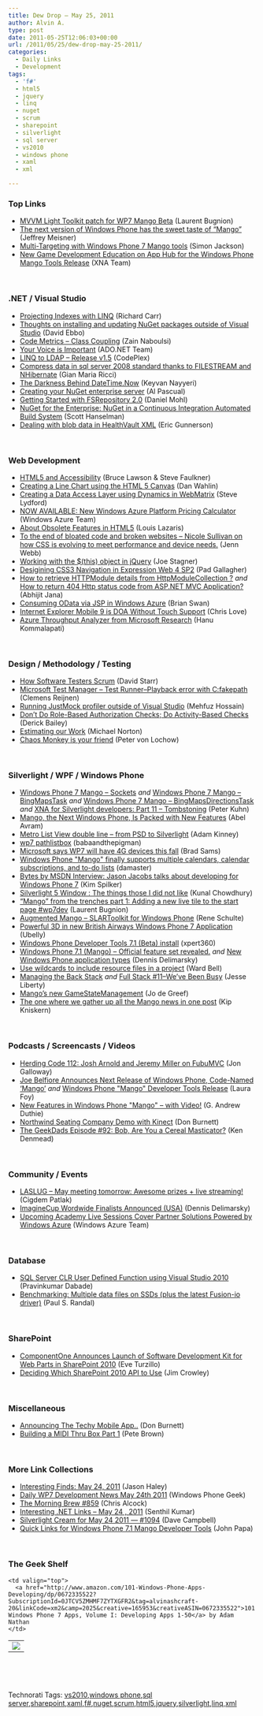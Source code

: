 ```yaml
---
title: Dew Drop – May 25, 2011
author: Alvin A.
type: post
date: 2011-05-25T12:06:03+00:00
url: /2011/05/25/dew-drop-may-25-2011/
categories:
  - Daily Links
  - Development
tags:
  - 'f#'
  - html5
  - jquery
  - linq
  - nuget
  - scrum
  - sharepoint
  - silverlight
  - sql server
  - vs2010
  - windows phone
  - xaml
  - xml

---
```

### <a name="top"></a>Top Links

  * [MVVM Light Toolkit patch for WP7 Mango Beta][1] (Laurent Bugnion)
  * [The next version of Windows Phone has the sweet taste of “Mango”][2] (Jeffrey Meisner)
  * [Multi-Targeting with Windows Phone 7 Mango tools][3] (Simon Jackson)
  * [New Game Development Education on App Hub for the Windows Phone Mango Tools Release][4] (XNA Team)

&#160;

### <a name="dotnet"></a>.NET / Visual Studio

  * [Projecting Indexes with LINQ][5] (Richard Carr)
  * [Thoughts on installing and updating NuGet packages outside of Visual Studio][6] (David Ebbo)
  * [Code Metrics – Class Coupling][7] (Zain Naboulsi)
  * [Your Voice is Important][8] (ADO.NET Team)
  * <a href="http://linqtoldap.codeplex.com/releases/view/66885" target="_blank">LINQ to LDAP &#8211; Release v1.5</a> (CodePlex)
  * [Compress data in sql server 2008 standard thanks to FILESTREAM and NHibernate][9] (Gian Maria Ricci)
  * [The Darkness Behind DateTime.Now][10] (Keyvan Nayyeri)
  * [Creating your NuGet enterprise server][11] (Al Pascual)
  * [Getting Started with FSRepository 2.0][12] (Daniel Mohl)
  * [NuGet for the Enterprise: NuGet in a Continuous Integration Automated Build System][13] (Scott Hanselman)
  * [Dealing with blob data in HealthVault XML][14] (Eric Gunnerson)

&#160;

### <a name="web"></a>Web Development

  * [HTML5 and Accessibility][15] (Bruce Lawson & Steve Faulkner)
  * [Creating a Line Chart using the HTML 5 Canvas][16] (Dan Wahlin)
  * [Creating a Data Access Layer using Dynamics in WebMatrix][17] (Steve Lydford)
  * [NOW AVAILABLE: New Windows Azure Platform Pricing Calculator][18] (Windows Azure Team)
  * [About Obsolete Features in HTML5][19] (Louis Lazaris)
  * [To the end of bloated code and broken websites &#8211; Nicole Sullivan on how CSS is evolving to meet performance and device needs.][20] (Jenn Webb)
  * [Working with the $(this) object in jQuery][21] (Joe Stagner)
  * [Desigining CSS3 Navigation in Expression Web 4 SP2][22] (Pad Gallagher)
  * [How to retrieve HTTPModule details from HttpModuleCollection ?][23] _and_ [How to return 404 Http status code from ASP.NET MVC Application?][24] (Abhijit Jana)
  * [Consuming OData via JSP in Windows Azure][25] (Brian Swan)
  * [Internet Explorer Mobile 9 is DOA Without Touch Support][26] (Chris Love)
  * [Azure Throughput Analyzer from Microsoft Research][27] (Hanu Kommalapati)

&#160;

### <a name="design"></a>Design / Methodology / Testing

  * [How Software Testers Scrum][28] (David Starr)
  * [Microsoft Test Manager &#8211; Test Runner–Playback error with C:fakepath][29] (Clemens Reijnen)
  * [Running JustMock profiler outside of Visual Studio][30] (Mehfuz Hossain)
  * [Don’t Do Role-Based Authorization Checks; Do Activity-Based Checks][31] (Derick Bailey)
  * [Estimating our Work][32] (Michael Norton)
  * [Chaos Monkey is your friend][33] (Peter von Lochow)

&#160;

### <a name="silverlight"></a>Silverlight / WPF / Windows Phone

  * [Windows Phone 7 Mango &#8211; Sockets][34] _and_ [Windows Phone 7 Mango &#8211; BingMapsTask][35] _and_ [Windows Phone 7 Mango &#8211; BingMapsDirectionsTask][36] _and_ [XNA for Silverlight developers: Part 11 &#8211; Tombstoning][37] (Peter Kuhn)
  * [Mango, the Next Windows Phone, Is Packed with New Features][38] (Abel Avram)
  * [Metro List View double line – from PSD to Silverlight][39] (Adam Kinney)
  * [wp7 pathlistbox][40] (babaandthepigman)
  * [Microsoft says WP7 will have 4G devices this fall][41] (Brad Sams)
  * [Windows Phone "Mango" finally supports multiple calendars, calendar subscriptions, and to-do lists][42] (damaster)
  * [Bytes by MSDN Interview: Jason Jacobs talks about developing for Windows Phone 7][43] (Kim Spilker)
  * [Silverlight 5 Window : The things those I did not like][44] (Kunal Chowdhury)
  * [“Mango” from the trenches part 1: Adding a new live tile to the start page #wp7dev][45] (Laurent Bugnion)
  * [Augmented Mango &#8211; SLARToolkit for Windows Phone][46] (Rene Schulte)
  * [Powerful 3D in new British Airways Windows Phone 7 Application][47] (Ubelly)
  * [Windows Phone Developer Tools 7.1 (Beta) install][48] (xpert360)
  * [Windows Phone 7.1 (Mango) &#8211; Official feature set revealed.][49] _and_ [New Windows Phone application types][50] (Dennis Delimarsky)
  * [Use wildcards to include resource files in a project][51] (Ward Bell)
  * [Managing the Back Stack][52] _and_ [Full Stack #11–We’ve Been Busy][53] (Jesse Liberty)
  * [Mango’s new GameStateManagement][54] (Jo de Greef)
  * [The one where we gather up all the Mango news in one post][55] (Kip Kniskern)

&#160;

### <a name="podcasts"></a>Podcasts / Screencasts / Videos

  * [Herding Code 112: Josh Arnold and Jeremy Miller on FubuMVC][56] (Jon Galloway)
  * [Joe Belfiore Announces Next Release of Windows Phone, Code-Named &#8216;Mango&#8217;][57] _and_ [Windows Phone "Mango" Developer Tools Release][58] (Laura Foy)
  * [New Features in Windows Phone "Mango" &#8211; with Video!][59] (G. Andrew Duthie)
  * [Northwind Seating Company Demo with Kinect][60] (Don Burnett)
  * <a href="http://www.wired.com/geekdad/2011/05/the-geekdads-episode-92-bob-are-you-a-cereal-masticator/" target="_blank">The GeekDads Episode #92: Bob, Are You a Cereal Masticator?</a> (Ken Denmead)

&#160;

### <a name="events"></a>Community / Events

  * [LASLUG – May meeting tomorrow: Awesome prizes + live streaming!][61] (Cigdem Patlak)
  * [ImagineCup Wordwide Finalists Announced (USA)][62] (Dennis Delimarsky)
  * [Upcoming Academy Live Sessions Cover Partner Solutions Powered by Windows Azure][63] (Windows Azure Team)

&#160;

### <a name="db"></a>Database

  * [SQL Server CLR User Defined Function using Visual Studio 2010][64] (Pravinkumar Dabade)
  * [Benchmarking: Multiple data files on SSDs (plus the latest Fusion-io driver)][65] (Paul S. Randal)

&#160;

### <a name="sp"></a>SharePoint

  * [ComponentOne Announces Launch of Software Development Kit for Web Parts in SharePoint 2010][66] (Eve Turzillo)
  * <a href="http://blogs.msdn.com/b/sharepointdev/archive/2011/05/24/deciding-which-sharepoint-2010-api-to-use-jim-crowley.aspx" target="_blank">Deciding Which SharePoint 2010 API to Use</a> (Jim Crowley)

&#160;

### <a name="misc"></a>Miscellaneous

  * [Announcing The Techy Mobile App..][67] (Don Burnett)
  * [Building a MIDI Thru Box Part 1][68] (Pete Brown)

&#160;

### <a name="links"></a>More Link Collections

  * [Interesting Finds: May 24, 2011][69] (Jason Haley)
  * [Daily WP7 Development News May 24th 2011][70] (Windows Phone Geek)
  * [The Morning Brew #859][71] (Chris Alcock)
  * [Interesting .NET Links – May 24 , 2011][72] (Senthil Kumar)
  * [Silverlight Cream for May 24 2011 &#8212; #1094][73] (Dave Campbell)
  * [Quick Links for Windows Phone 7.1 Mango Developer Tools][74] (John Papa)

&#160;

### <a name="shelf"></a>The Geek Shelf

<table border="0" cellspacing="0" cellpadding="0">
  <tr>
    <td>
      <img data-recalc-dims="1" decoding="async" src="https://i0.wp.com/ecx.images-amazon.com/images/I/51G70B1ga2L._SL160_.jpg?w=660" />
    </td>
    
    <td valign="top">
      <a href="http://www.amazon.com/101-Windows-Phone-Apps-Developing/dp/0672335522?SubscriptionId=0JTCV5ZMHMF7ZYTXGFR2&tag=alvinashcraft-20&linkCode=xm2&camp=2025&creative=165953&creativeASIN=0672335522">101 Windows Phone 7 Apps, Volume I: Developing Apps 1-50</a> by Adam Nathan
    </td>
  </tr>
</table>

&#160;

<div style="padding-bottom: 0px; margin: 0px; padding-left: 0px; padding-right: 0px; display: inline; float: none; padding-top: 0px" id="scid:C16BAC14-9A3D-4c50-9394-FBFEF7A93539:7ec14bfc-6271-403e-8832-06e46d23a73d" class="wlWriterEditableSmartContent">
  <!--dotnetkickit-->
</div>

&#160;

<div style="padding-bottom: 0px; margin: 0px; padding-left: 0px; padding-right: 0px; display: inline; float: none; padding-top: 0px" id="scid:0767317B-992E-4b12-91E0-4F059A8CECA8:977bea1a-4811-4da2-b3ca-8431ff555fff" class="wlWriterEditableSmartContent">
  Technorati Tags: <a href="http://technorati.com/tags/vs2010" rel="tag">vs2010</a>,<a href="http://technorati.com/tags/windows+phone" rel="tag">windows phone</a>,<a href="http://technorati.com/tags/sql+server" rel="tag">sql server</a>,<a href="http://technorati.com/tags/sharepoint" rel="tag">sharepoint</a>,<a href="http://technorati.com/tags/xaml" rel="tag">xaml</a>,<a href="http://technorati.com/tags/f%23" rel="tag">f#</a>,<a href="http://technorati.com/tags/nuget" rel="tag">nuget</a>,<a href="http://technorati.com/tags/scrum" rel="tag">scrum</a>,<a href="http://technorati.com/tags/html5" rel="tag">html5</a>,<a href="http://technorati.com/tags/jquery" rel="tag">jquery</a>,<a href="http://technorati.com/tags/silverlight" rel="tag">silverlight</a>,<a href="http://technorati.com/tags/linq" rel="tag">linq</a>,<a href="http://technorati.com/tags/xml" rel="tag">xml</a>
</div>

 [1]: http://feedproxy.google.com/~r/galasoft/~3/sKAPD31Qrs4/mvvm-light-toolkit-patch-for-wp7-mango-beta.aspx
 [2]: http://blogs.technet.com/b/microsoft_blog/archive/2011/05/24/the-next-version-of-windows-phone-has-the-sweet-taste-of-mango.aspx
 [3]: http://xna-uk.net/blogs/darkgenesis/archive/2011/05/24/multi-targeting-with-windows-phone-7-mango-tools.aspx
 [4]: http://blogs.msdn.com/b/xna/archive/2011/05/24/new-game-development-education-on-app-hub-for-the-windows-phone-mango-tools-release.aspx
 [5]: http://feedproxy.google.com/~r/BlackwaspLatestAdditions/~3/i5anI62btJU/LinqIndexProjection.aspx
 [6]: http://feedproxy.google.com/~r/DavidEbbo/~3/kz7qhwtT-98/thoughts-on-installing-and-updating.html
 [7]: http://feedproxy.google.com/~r/zainnab/~3/vTzTsSLw-gw/code-metrics-class-coupling.aspx
 [8]: http://blogs.msdn.com/b/adonet/archive/2011/05/24/your-voice-is-important.aspx
 [9]: http://feedproxy.google.com/~r/AlkampferEng/~3/1ILE6ge5DAo/
 [10]: http://www.nayyeri.net/the-darkness-behind-datetime-now
 [11]: http://weblogs.asp.net/albertpascual/archive/2011/05/24/creating-your-nuget-enterprise-server.aspx
 [12]: http://bloggemdano.blogspot.com/2011/05/getting-started-with-fsrepository-20.html
 [13]: http://feedproxy.google.com/~r/ScottHanselman/~3/wNE2PX0UkCc/NuGetForTheEnterpriseNuGetInAContinuousIntegrationAutomatedBuildSystem.aspx
 [14]: http://blogs.msdn.com/b/ericgu/archive/2011/05/24/dealing-with-blob-data-in-healthvault-xml.aspx
 [15]: http://services.social.microsoft.com/feeds/FeedItem?feedId=00000000-0000-0000-0000-000000000000&itemId=c2b5759e-41b0-4c13-8ce7-557fe732ee32&title=HTML5+and+Accessibility&uri=http%3a%2f%2fmsdn.microsoft.com%2fscriptjunkie%2fhh204741.aspx&k=LBH8XRTkBPZFCworwBN6huHkxi%2f%2feKmM4UdqsDd7P2A%3d
 [16]: http://weblogs.asp.net/dwahlin/archive/2011/05/24/creating-a-line-chart-using-the-html-5-canvas.aspx
 [17]: http://blog.stevelydford.com/2011/05/creating-a-data-access-layer-using-dynamics-in-webmatrix/
 [18]: http://blogs.msdn.com/b/windowsazure/archive/2011/05/24/now-available-new-windows-azure-platform-pricing-calculator.aspx
 [19]: http://www.smashingmagazine.com/2011/05/24/about-obsolete-features-in-html5/
 [20]: http://feeds.oreilly.com/~r/oreilly/news/~3/cHOf_qnRSYw/nicole-sullivan-css-html5-mobile.html
 [21]: http://feedproxy.google.com/~r/MSJoe/~3/34JwkjGtWzI/
 [22]: http://expressioniq.com/?p=2482
 [23]: http://dailydotnettips.com/2011/05/25/how-to-retrieve-httpmodule-details-from-httpmodulecollection/
 [24]: http://dailydotnettips.com/2011/05/25/how-to-return-404-http-status-code-from-asp-net-mvc-application/
 [25]: http://blogs.msdn.com/b/brian_swan/archive/2011/05/24/consuming-odata-via-jsp-in-windows-azure.aspx
 [26]: http://professionalaspnet.com/archive/2011/05/24/Internet-Explorer-Mobile-9-is-DOA-Without-Touch-Support.aspx
 [27]: http://blogs.msdn.com/b/hanuk/archive/2011/05/24/azure-throughput-analyzer-from-microsoft-research.aspx
 [28]: http://feedproxy.google.com/~r/ElegantCode/~3/68c_plEmnxo/
 [29]: http://feedproxy.google.com/~r/clemensreijnen/qzrF/~3/DU9pbndZKkc/post.aspx
 [30]: http://feedproxy.google.com/~r/burncsharp/~3/qGSoRa7WtFM/running-justmock-profiler-outside-of-visual-studio.aspx
 [31]: http://feedproxy.google.com/~r/LosTechies/~3/jbjHrWQeeRU/
 [32]: http://www.docondev.com/2011/05/estimating-our-work.html
 [33]: http://feedproxy.google.com/~r/jayway/posts/~3/vWjaR9-zQlI/
 [34]: http://www.pitorque.de/MisterGoodcat/post.aspx?id=cf683746-1ab4-4b75-b39e-f0cfa2aa4d79
 [35]: http://www.pitorque.de/MisterGoodcat/post.aspx?id=ca53884c-b280-4150-b0c6-50e19bffe8b8
 [36]: http://www.pitorque.de/MisterGoodcat/post.aspx?id=b2ab4a4e-c3d5-4ec8-9b5b-e1fabb396f83
 [37]: http://www.pitorque.de/MisterGoodcat/post.aspx?id=f7c9425a-46ba-472b-91f2-2befe65e139d
 [38]: http://www.infoq.com/news/2011/05/Mango-Windows-Phone-7-1
 [39]: http://adamkinney.com/blog/2011/05/24/metro-list-view-double-line-from-psd-to-silverlight/
 [40]: http://babaandthepigman.wordpress.com/2011/05/24/wp7-pathlistbox/
 [41]: http://www.neowin.net/news/microsoft-says-wp7-will-have-4g-devices-this-fall
 [42]: http://feedproxy.google.com/~r/liveside/~3/PYFPTVbGq0Y/
 [43]: http://blogs.msdn.com/b/microsoft_press/archive/2011/05/25/bytes-by-msdn-interview-jason-jacobs-talks-about-developing-for-windows-phone-7.aspx
 [44]: http://feedproxy.google.com/~r/kunal2383/~3/OK67uf__I50/silverlight-5-window-things-those-i-did.html
 [45]: http://feedproxy.google.com/~r/galasoft/~3/oIlxy1ZBdvU/ldquomangordquo-from-the-trenches-part-1-adding-a-new-live.aspx
 [46]: http://kodierer.blogspot.com/2011/05/augmented-mango-slartoolkit-for-windows.html
 [47]: http://feedproxy.google.com/~r/ubelly/~3/EL-rVZbYa2E/
 [48]: http://xpert360.wordpress.com/2011/05/24/windows-phone-developer-tools-7-1-beta-install
 [49]: http://feeds.dzone.com/~r/zones/dotnet/~3/N9pxv-5cy9Q/windows-phone-71-mango
 [50]: http://feeds.dzone.com/~r/zones/dotnet/~3/dWthe_XtuVQ/new-windows-phone-application
 [51]: http://neverindoubtnet.blogspot.com/2011/05/use-wildcards-to-include-resource-files.html
 [52]: http://feedproxy.google.com/~r/JesseLiberty-SilverlightGeek/~3/eze-1kjYDOM/
 [53]: http://feedproxy.google.com/~r/JesseLiberty-SilverlightGeek/~3/KhwWphOHEJk/
 [54]: http://jodegreef.wordpress.com/2011/05/24/mangos-new-gamestatemanagement
 [55]: http://feedproxy.google.com/~r/liveside/~3/qWOJYb-17ps/
 [56]: http://feedproxy.google.com/~r/HerdingCode/~3/adS31D-eJRM/
 [57]: http://channel9.msdn.com/Blogs/Windows-Phone-7/Joe-Belfiore-unveils-Mango-for-Windows-Phone
 [58]: http://channel9.msdn.com/Blogs/Windows-Phone-7/Windows-Phone-Mango-Developer-Tools-Release
 [59]: http://feeds.devhammer.net/~r/devhammer/~3/nCqmkWlB7BA/new-features-in-windows-phone-quot-mango-quot---with-video
 [60]: http://feedproxy.google.com/~r/d4dotnet/~3/ZgngTuHZ9Kk/post.aspx
 [61]: http://crocusgirl.wordpress.com/2011/05/24/laslug-may-meeting-tomorrow-awesome-prizes-live-streaming/
 [62]: http://dennisdel.com/?p=798
 [63]: http://blogs.msdn.com/b/windowsazure/archive/2011/05/24/upcoming-academy-live-sessions-cover-partner-solutions-powered-by-windows-azure.aspx
 [64]: http://feedproxy.google.com/~r/sqlservercurry/blog/~3/JnYDpTAk1kk/sql-server-clr-user-defined-function.html
 [65]: http://feedproxy.google.com/~r/PaulSRandal/~3/J0UpgPkymCM/post.aspx
 [66]: http://helpcentral.componentone.com/CS/Marketing_Blogs/b/c1buzz/archive/2011/05/24/componentone-announces-launch-of-software-development-kit-for-web-parts-in-sharepoint-2010.aspx
 [67]: http://feedproxy.google.com/~r/d4dotnet/~3/FiikRizQu0A/post.aspx
 [68]: http://feedproxy.google.com/~r/PeteBrown/~3/ZaUZj3BumYc/building-a-midi-thru-box-part-1
 [69]: http://jasonhaley.com/blog/post.aspx?id=56a70b42-5944-4d38-951f-48300143d1f2
 [70]: http://www.windowsphonegeek.com/news/daily-wp7-development-news-may-24th-2011
 [71]: http://feedproxy.google.com/~r/ReflectivePerspective/~3/IZhJYWsgS9Q/
 [72]: http://feedproxy.google.com/~r/ginktage/EPSB/~3/Nj4CxsTwrQw/
 [73]: http://geekswithblogs.net/WynApseTechnicalMusings/archive/2011/05/24/145533.aspx
 [74]: http://feedproxy.google.com/~r/JohnPapa/~3/7DTQHQ08ktE/quick-links-for-windows-phone-7.1-mango-developer-tools